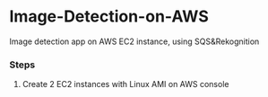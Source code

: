 # Image-Detection-on-AWS
Image detection app on AWS EC2 instance, using SQS&amp;Rekognition  
### Steps
1. Create 2 EC2 instances with Linux AMI on AWS console
